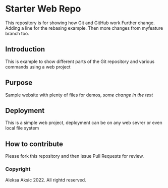# Starter Web Repo

This repository is for showing how Git and GitHub work
Further change.
Adding a line for the rebasing example.
Then more changes from myfeature branch too.

## Introduction

This is example to show different parts of the Git repository and various commands using a web project

## Purpose

Sample website with plenty of files for demos, *some change in the text*

## Deployment

This is a simple web project, deployment can be on any web sevrer or even local file system

## How to contribute

Please fork this repository and then issue Pull Requests for review.

### Copyright

Aleksa Aksic 2022. All rightd reserved.
